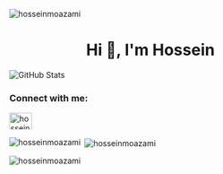 <p align="left"> <img src="https://komarev.com/ghpvc/?username=hosseinmoazami&label=Profile%20views&color=0e75b6&style=flat" alt="hosseinmoazami" /> </p>

<h1 align="center">Hi 👋, I'm Hossein</h1>

![GitHub Stats](https://gh-readme-profile.vercel.app/api?username=hosseinmoazami&theme=dark)


<h3 align="left">Connect with me:</h3>
<p align="left">
<a href="https://linkedin.com/in/hossein-moazami" target="blank"><img align="center" src="https://raw.githubusercontent.com/rahuldkjain/github-profile-readme-generator/master/src/images/icons/Social/linked-in-alt.svg" alt="hossein-moazami" height="30" width="40" /></a>
</p>

<p><img align="left" src="https://github-readme-stats.vercel.app/api/top-langs?username=hosseinmoazami&show_icons=true&locale=en&layout=compact" alt="hosseinmoazami" /></p>

<p>&nbsp;<img align="center" src="https://github-readme-stats.vercel.app/api?username=hosseinmoazami&show_icons=true&locale=en" alt="hosseinmoazami" /></p>

<p><img align="center" src="https://github-readme-streak-stats.herokuapp.com/?user=hosseinmoazami&" alt="hosseinmoazami" /></p>
